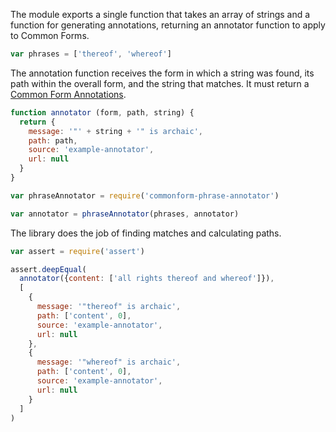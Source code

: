 The module exports a single function that takes an array of strings and a function for generating annotations, returning an annotator function to apply to Common Forms.

```javascript
var phrases = ['thereof', 'whereof']
```

The annotation function receives the form in which a string was found, its path within the overall form, and the string that matches. It must return a [Common Form Annotations](https://npmjs.com/packages/commonform-annotation).

```javascript
function annotator (form, path, string) {
  return {
    message: '"' + string + '" is archaic',
    path: path,
    source: 'example-annotator',
    url: null
  }
}

var phraseAnnotator = require('commonform-phrase-annotator')

var annotator = phraseAnnotator(phrases, annotator)
```

The library does the job of finding matches and calculating paths.

```javascript
var assert = require('assert')

assert.deepEqual(
  annotator({content: ['all rights thereof and whereof']}),
  [
    {
      message: '"thereof" is archaic',
      path: ['content', 0],
      source: 'example-annotator',
      url: null
    },
    {
      message: '"whereof" is archaic',
      path: ['content', 0],
      source: 'example-annotator',
      url: null
    }
  ]
)
```
